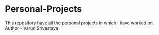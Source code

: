 # Personal-Projects
This repository have all the personal projects in which i have worked on.
Author - Varun Srivastava
